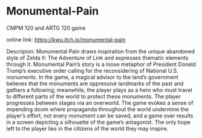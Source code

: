 # Monumental-Pain
CMPM 120 and ARTG 120 game

online link: https://kwu.itch.io/monumental-pain

Descripion:
Monumental Pain draws inspiration from the unique abandoned style of Zelda II: The Adventure of Link and expresses thematic elements through it. Monumental Pain’s story is a loose metaphor of President Donald Trump’s executive order calling for the reconsidering of National U.S. monuments. In the game, a magical advisor to the land’s government believes that the monuments are oppressive landmarks of the past and gathers a following; meanwhile, the player plays as a hero who must travel to different parts of the world to protect these monuments. The player progresses between stages via an overworld. The game evokes a sense of impending doom where propaganda throughout the world undermine the player’s effort, not every monument can be saved, and a game over results in a screen depicting a silhouette of the game’s antagonist. The only hope left to the player lies in the citizens of the world they may inspire. 
